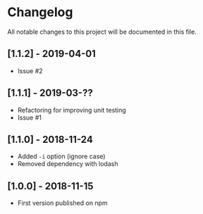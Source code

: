 # Changelog
All notable changes to this project will be documented in this file.

## [1.1.2] - 2019-04-01

- Issue #2

## [1.1.1] - 2019-03-??

- Refactoring for improving unit testing
- Issue #1

## [1.1.0] - 2018-11-24

- Added `-i` option (ignore case)
- Removed dependency with lodash

## [1.0.0] - 2018-11-15

- First version published on npm